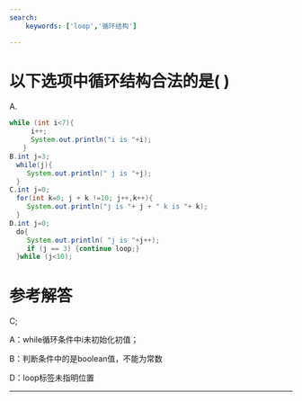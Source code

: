 ```yaml
---
search:
    keywords: ['loop','循环结构']

---
```



# 以下选项中循环结构合法的是\( \)

A.
```java
while (int i<7){
　　  i++;
　　  System.out.println("i is "+i);
　　}
B.int j=3;
　while(j){
　　 System.out.println(" j is "+j);
　}
C.int j=0;
　for(int k=0; j + k !=10; j++,k++){
　　 System.out.println("j is "+ j + " k is "+ k);
　}
D.int j=0;
　do{
　　 System.out.println( "j is "+j++);
　　 if (j == 3) {continue loop;}
　}while (j<10);
```

# 参考解答

C;

A：while循环条件中i未初始化初值；

B：判断条件中的是boolean值，不能为常数

D：loop标签未指明位置

---



